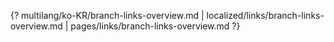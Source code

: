 {? multilang/ko-KR/branch-links-overview.md | localized/links/branch-links-overview.md | pages/links/branch-links-overview.md ?}
